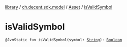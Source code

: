 [library](../../index.md) / [ch.decent.sdk.model](../index.md) / [Asset](index.md) / [isValidSymbol](./is-valid-symbol.md)

# isValidSymbol

`@JvmStatic fun isValidSymbol(symbol: `[`String`](https://kotlinlang.org/api/latest/jvm/stdlib/kotlin/-string/index.html)`): `[`Boolean`](https://kotlinlang.org/api/latest/jvm/stdlib/kotlin/-boolean/index.html)